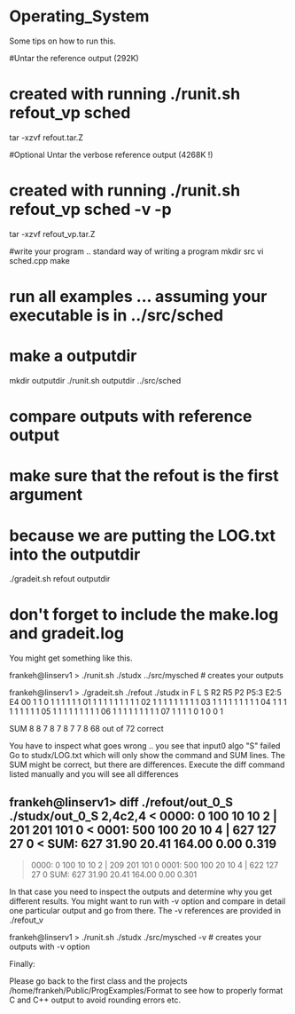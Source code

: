# Operating_System
Some tips on how to run this.

#Untar the reference output  (292K)
# created with running ./runit.sh refout_vp sched
tar -xzvf refout.tar.Z 

#Optional Untar the verbose reference output (4268K !)
# created with running ./runit.sh refout_vp sched -v -p
tar -xzvf refout_vp.tar.Z

#write your program .. standard way of writing a program
mkdir src
vi sched.cpp
make 

# run all examples ... assuming your executable is in ../src/sched
# make a outputdir
mkdir outputdir
./runit.sh outputdir ../src/sched

# compare outputs with reference output
# make sure that the refout is the first argument
# because we are putting the LOG.txt into the outputdir

./gradeit.sh refout outputdir

# don't forget to include the make.log and gradeit.log
You might get something like this.

frankeh@linserv1 > ./runit.sh ./studx ../src/mysched     # creates your outputs

frankeh@linserv1 > ./gradeit.sh ./refout ./studx
in    F    L    S   R2   R5   P2   P5:3 E2:5 E4
00    1    1    0    1    1    1    1    1    1
01    1    1    1    1    1    1    1    1    1
02    1    1    1    1    1    1    1    1    1
03    1    1    1    1    1    1    1    1    1
04    1    1    1    1    1    1    1    1    1
05    1    1    1    1    1    1    1    1    1
06    1    1    1    1    1    1    1    1    1
07    1    1    1    1    0    1    0    0    1

SUM   8    8    7    8    7    8    7    7    8 
68 out of 72 correct

You have to inspect what goes wrong .. you see that input0 algo "S" failed
Go to studx/LOG.txt which will only show the command and SUM lines.
The SUM might be correct, but there are differences. Execute the diff command
listed manually and you will see all differences

frankeh@linserv1> diff ./refout/out_0_S ./studx/out_0_S
2,4c2,4
< 0000:    0  100   10   10 2 |   201   201   101     0
< 0001:  500  100   20   10 4 |   627   127    27     0
< SUM: 627 31.90 20.41 164.00 0.00 0.319
---
> 0000:    0  100   10   10 2 |   209   201   101     0
> 0001:  500  100   20   10 4 |   622   127    27     0
> SUM: 627 31.90 20.41 164.00 0.00 0.301


In that case you need to inspect the outputs and determine why you get
different results.
You might want to run with -v option and compare in detail one particular
output and go from there. The -v references are provided in ./refout_v

frankeh@linserv1 > ./runit.sh ./studx ./src/mysched -v  # creates your outputs with -v option


Finally: 

Please go back to the first class and the projects /home/frankeh/Public/ProgExamples/Format
to see how to properly format C and C++ output to avoid rounding errors etc.
